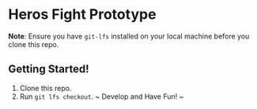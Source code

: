# Heros Fight Prototype

**Note**: Ensure you have `git-lfs` installed on your local machine before you clone this repo.

## Getting Started!

1. Clone this repo.
1. Run `git lfs checkout`.
~ Develop and Have Fun! ~